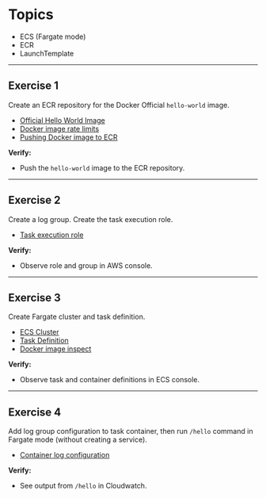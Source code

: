 # Topics
- ECS (Fargate mode)
- ECR 
- LaunchTemplate

---

## Exercise 1
Create an ECR repository for the Docker Official `hello-world` image.
- [Official Hello World Image](https://hub.docker.com/_/hello-world)
- [Docker image rate limits](https://docs.docker.com/docker-hub/download-rate-limit/)
- [Pushing Docker image to ECR](https://docs.aws.amazon.com/AmazonECR/latest/userguide/getting-started-cli.html)

**Verify:** 
- Push the `hello-world` image to the ECR repository.

---

## Exercise 2 
Create a log group. Create the task execution role.
- [Task execution role](https://docs.aws.amazon.com/AmazonECS/latest/developerguide/task_execution_IAM_role.html)
    
**Verify:** 
- Observe role and group in AWS console.

---

## Exercise 3 
Create Fargate cluster and task definition.
- [ECS Cluster](https://docs.aws.amazon.com/AWSCloudFormation/latest/UserGuide/aws-resource-ecs-cluster.html)
- [Task Definition](https://docs.aws.amazon.com/AWSCloudFormation/latest/UserGuide/aws-resource-ecs-taskdefinition.html)
- [Docker image inspect](https://docs.docker.com/engine/reference/commandline/inspect/)

**Verify:**
- Observe task and container definitions in ECS console.

---

## Exercise 4 
Add log group configuration to task container, then run `/hello` command in Fargate mode (without creating a service).
- [Container log configuration](https://docs.aws.amazon.com/AWSCloudFormation/latest/UserGuide/aws-properties-ecs-taskdefinition-containerdefinitions-logconfiguration.html)

**Verify:**
- See output from `/hello` in Cloudwatch.
